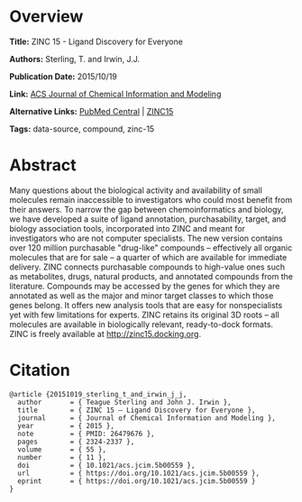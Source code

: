 # Overview
**Title:**
ZINC 15 - Ligand Discovery for Everyone

**Authors:**
Sterling, T. and Irwin, J.J.

**Publication Date:**
2015/10/19

**Link:**
[ACS Journal of Chemical Information and Modeling](https://pubs.acs.org/doi/10.1021/acs.jcim.5b00559)

**Alternative Links:**
[PubMed Central](https://pmc.ncbi.nlm.nih.gov/articles/PMC4658288) |
[ZINC15](https://zinc15.docking.org)

**Tags:**
data-source, compound, zinc-15


# Abstract
Many questions about the biological activity and availability of small molecules remain inaccessible to investigators who could most benefit from their answers.
To narrow the gap between chemoinformatics and biology, we have developed a suite of ligand annotation, purchasability, target, and biology association tools, incorporated into ZINC and meant for investigators who are not computer specialists.
The new version contains over 120 million purchasable "drug-like" compounds – effectively all organic molecules that are for sale – a quarter of which are available for immediate delivery.
ZINC connects purchasable compounds to high-value ones such as metabolites, drugs, natural products, and annotated compounds from the literature.
Compounds may be accessed by the genes for which they are annotated as well as the major and minor target classes to which those genes belong.
It offers new analysis tools that are easy for nonspecialists yet with few limitations for experts.
ZINC retains its original 3D roots – all molecules are available in biologically relevant, ready-to-dock formats. ZINC is freely available at http://zinc15.docking.org.


# Citation
```
@article {20151019_sterling_t_and_irwin_j_j,
  author       = { Teague Sterling and John J. Irwin },
  title        = { ZINC 15 – Ligand Discovery for Everyone },
  journal      = { Journal of Chemical Information and Modeling },
  year         = { 2015 },
  note         = { PMID: 26479676 },
  pages        = { 2324-2337 },
  volume       = { 55 },
  number       = { 11 },
  doi          = { 10.1021/acs.jcim.5b00559 },
  url          = { https://doi.org/10.1021/acs.jcim.5b00559 },
  eprint       = { https://doi.org/10.1021/acs.jcim.5b00559 }
}
```

